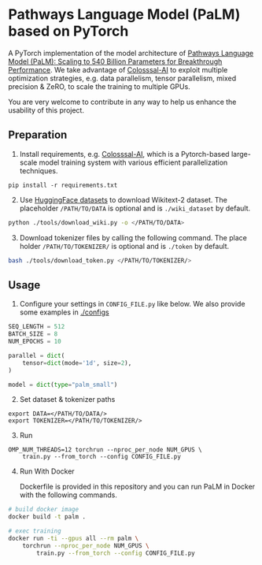 # Pathways Language Model (PaLM) based on PyTorch
A PyTorch implementation of the model architecture of [Pathways Language Model (PaLM): Scaling to 540 Billion Parameters for Breakthrough Performance](https://ai.googleblog.com/2022/04/pathways-language-model-palm-scaling-to.html).
We take advantage of [Colosssal-AI](https://github.com/hpcaitech/ColossalAI) to exploit multiple optimization strategies, e.g. data parallelism, tensor parallelism, mixed precision & ZeRO, to scale the training to multiple GPUs.

You are very welcome to contribute in any way to help us enhance the usability of this project.

## Preparation
1. Install requirements, e.g. [Colosssal-AI](https://github.com/hpcaitech/ColossalAI), which is a Pytorch-based large-scale model training system with various efficient parallelization techniques.

```
pip install -r requirements.txt
```

2.  Use [HuggingFace datasets](https://github.com/huggingface/datasets) to download Wikitext-2 dataset. The placeholder
`/PATH/TO/DATA` is optional and is `./wiki_dataset` by default.

```bash
python ./tools/download_wiki.py -o </PATH/TO/DATA>
```

3. Download tokenizer files by calling the following command. The place holder `/PATH/TO/TOKENIZER/` is optional and is `./token` by default.

```bash
bash ./tools/download_token.py </PATH/TO/TOKENIZER/>
```

## Usage
1.  Configure your settings in `CONFIG_FILE.py` like below. We also provide some examples in [./configs](./configs/)
```python
SEQ_LENGTH = 512
BATCH_SIZE = 8
NUM_EPOCHS = 10

parallel = dict(
    tensor=dict(mode='1d', size=2),
)

model = dict(type="palm_small")
```


2.  Set dataset & tokenizer paths
```shell
export DATA=</PATH/TO/DATA/>
export TOKENIZER=</PATH/TO/TOKENIZER/>
```

3.  Run
```shell
OMP_NUM_THREADS=12 torchrun --nproc_per_node NUM_GPUS \
    train.py --from_torch --config CONFIG_FILE.py
```

4.  Run With Docker

    Dockerfile is provided in this repository and you can run PaLM in Docker with the following commands.

```bash
# build docker image
docker build -t palm .

# exec training
docker run -ti --gpus all --rm palm \
    torchrun --nproc_per_node NUM_GPUS \
        train.py --from_torch --config CONFIG_FILE.py
```
